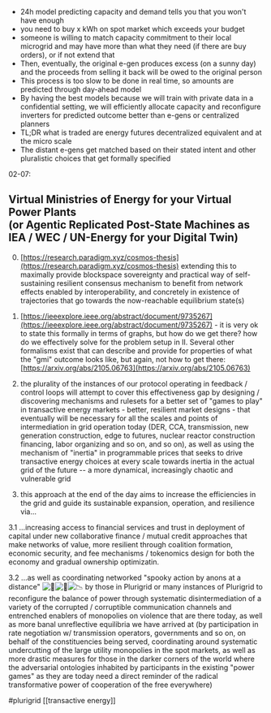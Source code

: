 
- 24h model predicting capacity and demand tells you that you won't have enough  
- you need to buy x kWh on spot market which exceeds your budget  
- someone is willing to match capacity commitment to their local microgrid and may have more than what they need (if there are buy orders), or if not extend that
- Then, eventually, the original e-gen produces excess (on a sunny day) and the proceeds from selling it back will be owed to the original person
- This process is too slow to be done in real time, so amounts are predicted through day-ahead model
- By having the best models because we will train with private data in a confidential setting, we will efficiently allocate capacity and reconfigure inverters for predicted outcome better than e-gens or centralized planners
- TL;DR what is traded are energy futures decentralized equivalent and at the micro scale
- The distant e-gens get matched based on their stated intent and other pluralistic choices that get formally specified


02-07: 

Virtual Ministries of Energy for your Virtual Power Plants  
(or Agentic Replicated Post-State Machines as IEA / WEC / UN-Energy for your Digital Twin)  
------  
  
0. [https://research.paradigm.xyz/cosmos-thesis](https://research.paradigm.xyz/cosmos-thesis) extending this to maximally provide blockspace sovereignty and practical way of self-sustaining resilient consensus mechanism to benefit from network effects enabled by interoperability, and concretely in existence of trajectories that go towards the now-reachable equilibrium state(s)  
  
1. [https://ieeexplore.ieee.org/abstract/document/9735267](https://ieeexplore.ieee.org/abstract/document/9735267) - it is very ok to state this formally in terms of graphs, but how do we get there? how do we effectively solve for the problem setup in II. Several other formalisms exist that can describe and provide for properties of what the "gmi" outcome looks like, but again, not how to get there:  
[https://arxiv.org/abs/2105.06763](https://arxiv.org/abs/2105.06763)  
  
2. the plurality of the instances of our protocol operating in feedback / control loops will attempt to cover this effectiveness gap by designing / discovering mechanisms and rulesets for a better set of "games to play" in transactive energy markets - better, resilient market designs - that eventually will be necessary for all the scales and points of intermediation in grid operation today (DER, CCA, transmission, new generation construction, edge to futures, nuclear reactor construction financing, labor organizing and so on, and so on), as well as using the mechanism of "inertia" in programmable prices that seeks to drive transactive energy choices at every scale towards inertia in the actual grid of the future -- a more dynamical, increasingly chaotic and vulnerable grid  
  
3. this approach at the end of the day aims to increase the efficiencies in the grid and guide its sustainable expansion, operation, and resilience via...  
  
3.1 ...increasing access to financial services and trust in deployment of capital under new collaborative finance / mutual credit approaches that make networks of value, more resilient through coalition formation, economic security, and fee mechanisms / tokenomics design for both the economy and gradual ownership optimizatin.  
  
3.2 ...as well as coordinating networked "spooky action by anons at a distance" ![🔋](node_modules/emoji-datasource-apple/img/apple/64/1f50b.png)![🪫](node_modules/emoji-datasource-apple/img/apple/64/1faab.png)![📉](node_modules/emoji-datasource-apple/img/apple/64/1f4c9.png) by those in Plurigrid or many instances of Plurigrid to reconfigure the balance of power through systematic disintermediation of a variety of the corrupted / corruptible communication channels and entrenched enablers of monopolies on violence that are there today, as well as more banal unreflective equilibria we have arrived at (by participation in rate negotiation w/ transmission operators, governments and so on, on behalf of the constituencies being served, coordinating around systematic undercutting of the large utility monopolies in the spot markets, as well as more drastic measures for those in the darker corners of the world where the adversarial ontologies inhabited by participants in the existing "power games" as they are today need a direct reminder of the radical transformative power of cooperation of the free everywhere)

#plurigrid 
[[transactive energy]]